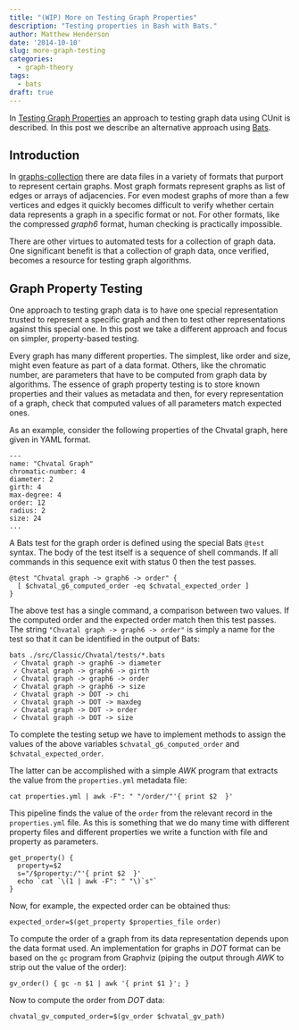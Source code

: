 ```yaml
---
title: "(WIP) More on Testing Graph Properties"
description: "Testing properties in Bash with Bats."
author: Matthew Henderson
date: '2014-10-10'
slug: more-graph-testing
categories:
  - graph-theory
tags:
  - bats
draft: true
---
```


In
[Testing Graph Properties](/post/2014/04/04/more-graph-testing)
an approach to
testing graph data using CUnit is described. In this post we describe an
alternative approach using
[Bats](https://github.com/sstephenson/bats).

Introduction
------------

In
[graphs-collection](http://mhenderson.github.io/graphs-collection/)
there are data files in a variety of
formats that purport to represent certain graphs. Most graph formats represent
graphs as list of edges or arrays of adjacencies. For even modest graphs of more
than a few vertices and edges it quickly becomes difficult to verify whether
certain data represents a graph in a specific format or not. For other formats,
like the compressed *graph6* format, human checking is practically impossible.

There are other virtues to automated tests for a collection of graph data. One
significant benefit is that a collection of graph data, once verified, becomes
a resource for testing graph algorithms.

Graph Property Testing
----------------------

One approach to testing graph data is to have one special representation
trusted to represent a specific graph and then to test other representations
against this special one. In this post we take a different approach and focus
on simpler, property-based testing.

Every graph has many different properties. The simplest, like order and size,
might even feature as part of a data format. Others, like the chromatic number,
are parameters that have to be computed from graph data by algorithms. The
essence of graph property testing is to store known properties and their values
as metadata and then, for every representation of a graph, check that computed
values of all parameters match expected ones.

As an example, consider the following properties of the Chvatal graph, here
given in YAML format.

    ---
    name: "Chvatal Graph"
    chromatic-number: 4
    diameter: 2
    girth: 4
    max-degree: 4
    order: 12
    radius: 2
    size: 24
    ...

A Bats test for the graph order is defined using the special Bats `@test`
syntax. The body of the test itself is a sequence of shell commands. If all
commands in this sequence exit with status 0 then the test passes.

    @test "Chvatal graph -> graph6 -> order" {
      [ $chvatal_g6_computed_order -eq $chvatal_expected_order ]
    }

The above test has a single command, a comparison between two values. If the
computed order and the expected order match then this test passes.  The string
`"Chvatal graph -> graph6 -> order"` is simply a name for the test so that it
can be identified in the output of Bats:

    bats ./src/Classic/Chvatal/tests/*.bats
     ✓ Chvatal graph -> graph6 -> diameter
     ✓ Chvatal graph -> graph6 -> girth
     ✓ Chvatal graph -> graph6 -> order
     ✓ Chvatal graph -> graph6 -> size
     ✓ Chvatal graph -> DOT -> chi
     ✓ Chvatal graph -> DOT -> maxdeg
     ✓ Chvatal graph -> DOT -> order
     ✓ Chvatal graph -> DOT -> size

To complete the testing setup we have to implement methods to assign the values
of the above variables `$chvatal_g6_computed_order` and
`$chvatal_expected_order`.

The latter can be accomplished with a simple *AWK* program that extracts the
value from the `properties.yml` metadata file:

    cat properties.yml | awk -F": " "/order/"'{ print $2  }'

This pipeline finds the value of the `order` from the relevant record in the
`properties.yml` file. As this is something that we do many time with different
property files and different properties we write a function with file and
property as parameters.

    get_property() {
      property=$2
      s="/$property:/"'{ print $2  }'
      echo `cat `\(1 | awk -F": " "\)`s"`
    }

Now, for example, the expected order can be obtained thus:

    expected_order=$(get_property $properties_file order)

To compute the order of a graph from its data representation depends upon the
data format used. An implementation for graphs in *DOT* format can be based on
the `gc` program from Graphviz (piping the output through *AWK* to strip out the
value of the order):

    gv_order() { gc -n $1 | awk '{ print $1 }'; }

Now to compute the order from *DOT* data:

    chvatal_gv_computed_order=$(gv_order $chvatal_gv_path)
